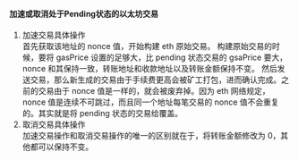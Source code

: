 #### 加速或取消处于Pending状态的以太坊交易

1. 加速交易具体操作  
   首先获取该地址的 nonce 值，开始构建 eth 原始交易。
   构建原始交易的时候，要将 gasPrice 设置的足够大，比 pending 状态交易的 gsaPrice 要大，nonce 和其保持一致，转账地址和收款地址以及转账金额保持不变。
   然后发送交易，那么新生成的交易由于手续费更高会被矿工打包，进而确认完成。之前的交易由于 nonce 值是一样的，就会被废弃掉。因为
   eth 网络规定，nonce 值是连续不可跳过，而且同一个地址每笔交易的 nonce 值不会重复的。其实就是将 pending 状态的交易给覆盖。
2. 取消交易具体操作  
   加速交易操作和取消交易操作的唯一的区别就在于，将转账金额修改为 0，其他都可以保持不变。  
